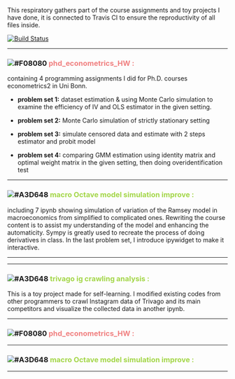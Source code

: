 This respiratory gathers part of the course assignments and toy projects I have done, it is connected to Travis CI to ensure the reproductivity of all files inside.


[![Build Status](https://travis-ci.com/amanda8412383/Rplication-testing.svg?branch=main)](https://travis-ci.com/amanda8412383/Rplication-testing)

---
 
### ![#F08080](https://via.placeholder.com/15/f08080/000000?text=+) <span style="color:LIGHTCORAL">**phd_econometrics_HW :**</span> 
containing 4 programming assignments I did for Ph.D. courses econometrics2 in Uni Bonn.
    
   - **problem set 1:** dataset estimation & using Monte Carlo simulation to examine the efficiency of IV and OLS estimator in the given setting.

   - **problem set 2:** Monte Carlo simulation of strictly stationary setting

   - **problem set 3:** simulate censored data and estimate with 2 steps estimator and probit model

   - **problem set 4:** comparing GMM estimation using identity matrix and optimal weight matrix in the given setting, then doing overidentification test
---

### ![#A3D648](https://via.placeholder.com/15/a3d648/000000?text=+) <span style="color:#a3d648">**macro Octave model simulation improve :**</span>  

including 7 ipynb showing simulation of variation of the Ramsey model in macroeconomics from simplified to complicated ones. Rewriting the course content is to assist my understanding of the model and enhancing the automaticity. Sympy is greatly used to recreate the process of doing derivatives in class. In the last problem set, I introduce ipywidget to make it interactive.  


---



---
### ![#A3D648](https://via.placeholder.com/15/a3d648/000000?text=+) <span style="color:#a3d648">**trivago ig crawling analysis :**</span> 

This is a toy project made for self-learning. I modified existing codes from other programmers to crawl Instagram data of Trivago and its main competitors and visualize the collected data in another ipynb.


---

### ![#F08080](https://via.placeholder.com/15/f08080/000000?text=+) <span style="color:LIGHTCORAL">**phd_econometrics_HW :**</span> 
---
### ![#A3D648](https://via.placeholder.com/15/a3d648/000000?text=+) <span style="color:#a3d648">**macro Octave model simulation improve :**</span> 
---